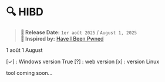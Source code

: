 # 🔍 HIBD 

> **📅 Release Date:** `1er août 2025` / `August 1, 2025`  
> **🧠 Inspired by:** [Have I Been Pwned](https://haveibeenpwned.com)

1 août 
1 August

[✓] : Windows version True
[?] : web version 
[x] : version Linux

tool coming soon...
